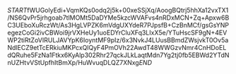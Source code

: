 $START$fWUGolyEdi+VqmKQs0odq2j5k+00xeSSjXq/AoogBQtrj5hhXa12vxTX1/NS6QvPr5jrhgoab7tlMOMt5DaDYMe5kzcWVAFvs4nRDxMCN+Zq+Apxw6BC3UEboXuRczWt/As3HgLVPZK6mVdgUXYdeR7PJpsfB+CzBnMCf/gsGsYNPegezCoGi2ivCBWoi9jrVXHeUy1uoEDYrCluXFq3LIxX5e/YTuHscSF9gN+4EVWP2tiRtZoVIRULJAVYpK6IoyntMF9pIz/6x3NvkJ4LUusBBmdZWsjvkT0Ov5aNdlECZ9etTcERkiuMKPcxQlQyF4PmOVh22AwdT48WWGzvNmr4CnHDoELdQRuhe5FzNa1Ftkx6KyAlp302Rhr27qckJLkLaqtMdn7Yg2tj0fb5EBWd2YTdNnUZHtvVStUpfhItBmXp/HuWvuqDLQZ7XNxg$END$
